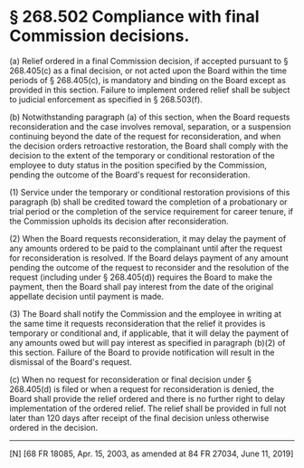 # § 268.502   Compliance with final Commission decisions.

(a) Relief ordered in a final Commission decision, if accepted pursuant to § 268.405(c) as a final decision, or not acted upon the Board within the time periods of § 268.405(c), is mandatory and binding on the Board except as provided in this section. Failure to implement ordered relief shall be subject to judicial enforcement as specified in § 268.503(f). 


(b) Notwithstanding paragraph (a) of this section, when the Board requests reconsideration and the case involves removal, separation, or a suspension continuing beyond the date of the request for reconsideration, and when the decision orders retroactive restoration, the Board shall comply with the decision to the extent of the temporary or conditional restoration of the employee to duty status in the position specified by the Commission, pending the outcome of the Board's request for reconsideration. 


(1) Service under the temporary or conditional restoration provisions of this paragraph (b) shall be credited toward the completion of a probationary or trial period or the completion of the service requirement for career tenure, if the Commission upholds its decision after reconsideration. 


(2) When the Board requests reconsideration, it may delay the payment of any amounts ordered to be paid to the complainant until after the request for reconsideration is resolved. If the Board delays payment of any amount pending the outcome of the request to reconsider and the resolution of the request (including under § 268.405(d)) requires the Board to make the payment, then the Board shall pay interest from the date of the original appellate decision until payment is made.


(3) The Board shall notify the Commission and the employee in writing at the same time it requests reconsideration that the relief it provides is temporary or conditional and, if applicable, that it will delay the payment of any amounts owed but will pay interest as specified in paragraph (b)(2) of this section. Failure of the Board to provide notification will result in the dismissal of the Board's request. 


(c) When no request for reconsideration or final decision under § 268.405(d) is filed or when a request for reconsideration is denied, the Board shall provide the relief ordered and there is no further right to delay implementation of the ordered relief. The relief shall be provided in full not later than 120 days after receipt of the final decision unless otherwise ordered in the decision.



---

[N] [68 FR 18085, Apr. 15, 2003, as amended at 84 FR 27034, June 11, 2019]




